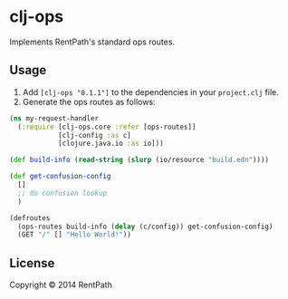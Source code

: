 # clj-ops

Implements RentPath's standard ops routes.

## Usage

1. Add `[clj-ops "0.1.1"]` to the dependencies in your
`project.clj` file.
2. Generate the ops routes as follows:

```clj
(ns my-request-handler
  (:require [clj-ops.core :refer [ops-routes]]
            [clj-config :as c]
            [clojure.java.io :as io]))

(def build-info (read-string (slurp (io/resource "build.edn"))))

(def get-confusion-config
  []
  ;; do confusion lookup
  )

(defroutes
  (ops-routes build-info (delay (c/config)) get-confusion-config)
  (GET "/" [] "Hello World!"))
```

## License

Copyright © 2014 RentPath

